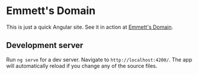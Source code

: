 # Emmett's Domain

This is just a quick Angular site. See it in action at [Emmett's Domain](https://emmettsdomain.org).

## Development server

Run `ng serve` for a dev server. Navigate to `http://localhost:4200/`. The app will automatically reload if you change any of the source files.
